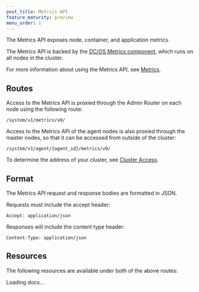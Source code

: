 ```yaml
---
post_title: Metrics API
feature_maturity: preview
menu_order: 1
---
```


The Metrics API exposes node, container, and application metrics.

The Metrics API is backed by the [DC/OS Metrics component](/docs/1.9/overview/architecture/components/#dcos-metrics), which runs on all nodes in the cluster.

For more information about using the Metrics API, see [Metrics](/docs/1.9/administration/monitoring/metrics/).


## Routes

Access to the Metrics API is proxied through the Admin Router on each node using the following route:

```
/system/v1/metrics/v0/
```

Access to the Metrics API of the agent nodes is also proxied through the master nodes, so that it can be accessed from outside of the cluster:

```
/system/v1/agent/{agent_id}/metrics/v0/
```

To determine the address of your cluster, see [Cluster Access](/docs/1.9/api/access/).


## Format

The Metrics API request and response bodies are formatted in JSON.

Requests must include the accept header:

```
Accept: application/json
```

Responses will include the content type header:

```
Content-Type: application/json
```


## Resources

The following resources are available under both of the above routes:

<div class="swagger-section">
  <div id="message-bar" class="swagger-ui-wrap message-success" data-sw-translate=""></div>
  <div id="swagger-ui-container" class="swagger-ui-wrap" data-api="/docs/1.9/api/metrics.yaml">

  <div class="info" id="api_info">
    <div class="info_title">Loading docs...</div>
  <div class="info_description markdown"></div>
</div>
